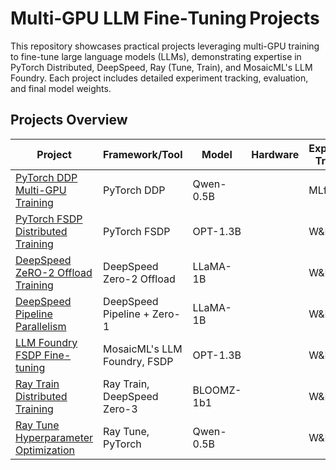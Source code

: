 # Multi‑GPU LLM Fine‑Tuning Projects

This repository showcases practical projects leveraging multi-GPU training to fine-tune large language models (LLMs), demonstrating expertise in PyTorch Distributed, DeepSpeed, Ray (Tune, Train), and MosaicML's LLM Foundry. Each project includes detailed experiment tracking, evaluation, and final model weights.

## Projects Overview

| Project | Framework/Tool | Model | Hardware | Experiment Tracking | Resources |
|---------|----------------|-------|----------|---------------------|-----------|
| [PyTorch DDP Multi-GPU Training](./pytorch-ddp/README.md) | PyTorch DDP | Qwen-0.5B |      | MLflow | [Notebooks](pytorch-ddp-qwen-0.5b/) |
| [PyTorch FSDP Distributed Training](pytorch-fsdp-opt-1.3b/) | PyTorch FSDP | OPT-1.3B |      | W&B | [Notebook](pytorch-fsdp-opt-1.3b/pytorch-fsdp-opt-1-3b.ipynb) |
| [DeepSpeed ZeRO-2 Offload Training](deepspeed-zero2-offload-llama-1b/) | DeepSpeed Zero-2 Offload | LLaMA-1B |      | W&B | [Notebook](deepspeed-zero2-offload-llama-1b/) |
| [DeepSpeed Pipeline Parallelism](deepspeed-pipeline-llama-1b/) | DeepSpeed Pipeline + Zero-1 | LLaMA-1B |      | W&B | [Notebook](deepspeed-pipeline-llama-1b/deepspeed-pipeline-notebook.ipynb) |
| [LLM Foundry FSDP Fine-tuning](llm-foundry-opt-1.3b-fsdp/) | MosaicML's LLM Foundry, FSDP | OPT-1.3B |      | W&B | [Notebook](llm-foundry-opt-1.3b-fsdp/llm-foundry-notebook.ipynb) |
| [Ray Train Distributed Training](ray-train-bloom-1b-zero3/) | Ray Train, DeepSpeed Zero-3 | BLOOMZ-1b1 |      | W&B | [Notebooks](ray-train-bloom-1b-zero3/) |      |
| [Ray Tune Hyperparameter Optimization](ray-tune-qwen/) | Ray Tune, PyTorch | Qwen-0.5B |      | W&B | [Notebook](ray-tune-qwen/ray-tune-qwen-0.5B-notebook-6-trials.ipynb)<br>[HF Model](https://huggingface.co/ash001/ray-tune-qwen-0.5B) |



